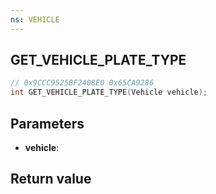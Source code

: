 ```yaml
---
ns: VEHICLE
---
```

## GET_VEHICLE_PLATE_TYPE

```c
// 0x9CCC9525BF2408E0 0x65CA9286
int GET_VEHICLE_PLATE_TYPE(Vehicle vehicle);
```


## Parameters
* **vehicle**: 

## Return value
